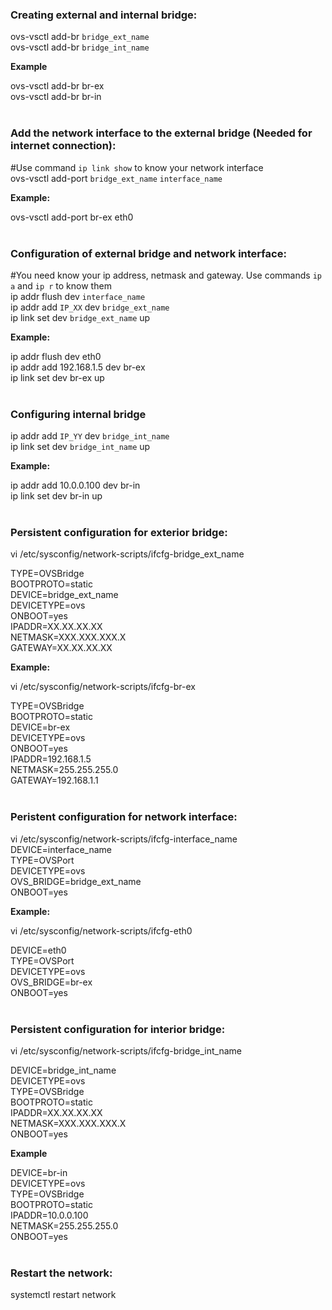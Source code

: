 ### **Creating external and internal bridge:**
ovs-vsctl add-br `bridge_ext_name`
<br />
ovs-vsctl add-br `bridge_int_name`
<br />

**Example**

ovs-vsctl add-br br-ex
<br />
ovs-vsctl add-br br-in
<br />
<br />

### **Add the network interface to the external bridge (Needed for internet connection):**

#Use command `ip link show` to know your network interface
<br />
ovs-vsctl add-port `bridge_ext_name` `interface_name`
<br />

**Example:**

ovs-vsctl add-port br-ex eth0
<br />
<br />

### Configuration of external bridge and network interface:
#You need know your ip address, netmask and gateway. Use commands `ip a` and `ip r` to know them
<br />
ip addr flush dev `interface_name`
<br />
ip addr add `IP_XX` dev `bridge_ext_name`
<br />
ip link set dev `bridge_ext_name` up
<br />

**Example:**

ip addr flush dev eth0
<br />
ip addr add 192.168.1.5 dev br-ex
<br />
ip link set dev br-ex up
<br />
<br />

### Configuring internal bridge

ip addr add `IP_YY` dev `bridge_int_name`
<br />
ip link set dev `bridge_int_name` up
<br />

**Example:**

ip addr add 10.0.0.100 dev br-in
<br />
ip link set dev br-in up
<br />
<br />

### Persistent configuration for exterior bridge:

vi /etc/sysconfig/network-scripts/ifcfg-bridge_ext_name

TYPE=OVSBridge
<br />
BOOTPROTO=static
<br />
DEVICE=bridge_ext_name
<br />
DEVICETYPE=ovs
<br />
ONBOOT=yes
<br />
IPADDR=XX.XX.XX.XX
<br />
NETMASK=XXX.XXX.XXX.X
<br />
GATEWAY=XX.XX.XX.XX
<br />

**Example:**

vi /etc/sysconfig/network-scripts/ifcfg-br-ex

TYPE=OVSBridge
<br />
BOOTPROTO=static
<br />
DEVICE=br-ex
<br />
DEVICETYPE=ovs
<br />
ONBOOT=yes
<br />
IPADDR=192.168.1.5
<br />
NETMASK=255.255.255.0
<br />
GATEWAY=192.168.1.1
<br />
<br />

### Peristent configuration for network interface:

vi /etc/sysconfig/network-scripts/ifcfg-interface_name
<br />
DEVICE=interface_name
<br />
TYPE=OVSPort
<br />
DEVICETYPE=ovs
<br />
OVS_BRIDGE=bridge_ext_name
<br />
ONBOOT=yes
<br />

**Example:**

vi /etc/sysconfig/network-scripts/ifcfg-eth0

DEVICE=eth0
<br />
TYPE=OVSPort
<br />
DEVICETYPE=ovs
<br />
OVS_BRIDGE=br-ex
<br />
ONBOOT=yes
<br />
<br />

### Persistent configuration for interior bridge:

vi /etc/sysconfig/network-scripts/ifcfg-bridge_int_name

DEVICE=bridge_int_name
<br />
DEVICETYPE=ovs
<br />
TYPE=OVSBridge
<br />
BOOTPROTO=static
<br />
IPADDR=XX.XX.XX.XX
<br />
NETMASK=XXX.XXX.XXX.X
<br />
ONBOOT=yes
<br />

**Example**

DEVICE=br-in
<br />
DEVICETYPE=ovs
<br />
TYPE=OVSBridge
<br />
BOOTPROTO=static
<br />
IPADDR=10.0.0.100
<br />
NETMASK=255.255.255.0
<br />
ONBOOT=yes
<br />
<br />

### Restart the network:

systemctl restart network
